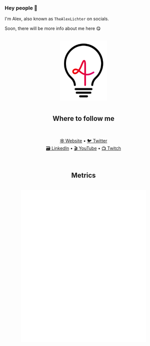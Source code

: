 ### Hey people 👋

I'm Alex, also known as `TheAlexLichter` on socials.

Soon, there will be more info about me here 😋

<br>
<div align="center">
  <a href="https://www.lichter.io/?ref=gh-logo" target="blank">
    <picture>
      <source srcset="https://raw.githubusercontent.com/TheAlexLichter/static/main/logo-lightbulb-white-red.svg" media="(prefers-color-scheme: dark)">
      <img align="center" width="150px" alt="Minimalistic logo consisting of a lightbulb and a red 'AL' in the middle as filament" src="https://raw.githubusercontent.com/TheAlexLichter/static/main/logo-lightbulb-black-red.svg">
    </picture>
  </a>
</div>

<br>

<h2 align="center">Where to follow me</h2>
<br>
<p align="center">
  <a href="https://www.lichter.io/" target="_blank">🕸️ Website</a>
  &bull;
  <a href="https://twitter.com/TheAlexLichter" target="_blank">🐦 Twitter</a>
  <br>
  <a href="https://www.linkedin.com/in/alexanderlichter/" target="_blank">🗃️ LinkedIn</a>
  &bull;
  <a href="https://www.youtube.com/@TheAlexLichter" target="_blank">🎬️ YouTube</a>
  &bull;
  <a href="https://www.twitch.tv/TheAlexLichter/" target="_blank">📺 Twitch</a>
</p><br>

<h2 align="center">Metrics</h2><br>

<div align="center">
  <img align="center" src="/github-metrics.svg" alt="Metrics" width="400">
</div>
